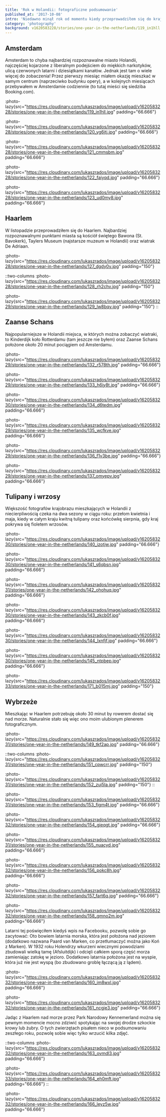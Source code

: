 ```yaml
---
title: 'Rok w Holandii: fotograficzne podsumowanie'
published_at: '2017-10-08'
intro: 'Niedawno minął rok od momentu kiedy przeprowadziłem się do kraju Rembrandta. Przeglądnąłem więc dysk w poszukiwaniu zdjęć, którymi mógłbym się z tej okazji podzielić. Zapraszam do obejrzenia kilku klasycznych holenderskich kadrów - od wiatraków, przez tulipany, po kanały Amsterdamu - a także kilku mniej oczywistych.'
category: 'photography'
background: v1620583228/stories/one-year-in-the-netherlands/119_in1hll.jpg
---
```


## Amsterdam

Amsterdam to chyba najbardziej rozpoznawalne miasto Holandii, najczęściej kojarzone z liberalnym podejściem do miękkich narkotyków, ulicą czerwonych latarni i dziesiątkami kanałów. Jednak jest tam o wiele więcej do zobaczenia! Przez pierwszy miesiąc miałem okazję mieszkać w samym centrum (naprzeciwko budynku opery), a w kolejnych miesiącach przebywałem w Amsterdamie codziennie (to tutaj mieści się siedziba Booking.com).

:photo-lazy{src="https://res.cloudinary.com/lukaszrados/image/upload/v1620583228/stories/one-year-in-the-netherlands/119_in1hll.jpg" padding="66.666"}

:photo-lazy{src="https://res.cloudinary.com/lukaszrados/image/upload/v1620583228/stories/one-year-in-the-netherlands/120_yg6itj.jpg" padding="66.666"}

:photo-lazy{src="https://res.cloudinary.com/lukaszrados/image/upload/v1620583228/stories/one-year-in-the-netherlands/121_cmmsbm.jpg" padding="66.666"}

:photo-lazy{src="https://res.cloudinary.com/lukaszrados/image/upload/v1620583228/stories/one-year-in-the-netherlands/122_faiyqd.jpg" padding="66.666"}

:photo-lazy{src="https://res.cloudinary.com/lukaszrados/image/upload/v1620583228/stories/one-year-in-the-netherlands/123_ud0my8.jpg" padding="66.666"}

## Haarlem

W listopadzie przeprowadziłem się do Haarlem. Najbardziej rozpoznawalnymi punktami miasta są kościół świętego Bawona (St. Bavokerk), Taylers Museum (najstarsze muzeum w Holandii) oraz wiatrak De Adriaan.

:photo-lazy{src="https://res.cloudinary.com/lukaszrados/image/upload/v1620583228/stories/one-year-in-the-netherlands/127_dgdy0v.jpg" padding="150"}

::two-columns
:photo-lazy{src="https://res.cloudinary.com/lukaszrados/image/upload/v1620583228/stories/one-year-in-the-netherlands/128_rh2chv.jpg" padding="150"}

:photo-lazy{src="https://res.cloudinary.com/lukaszrados/image/upload/v1620583229/stories/one-year-in-the-netherlands/129_lw8bqy.jpg" padding="150"}
::

## Zaanse Schans

Najpopularniejsze w Holandii miejsca, w których można zobaczyć wiatraki, to Kinderdijk koło Rotterdamu (tam jeszcze nie byłem) oraz Zaanse Schans położone około 20 minut pociągiem od Amsterdamu.

:photo-lazy{src="https://res.cloudinary.com/lukaszrados/image/upload/v1620583229/stories/one-year-in-the-netherlands/132_r578th.jpg" padding="66.666"}

:photo-lazy{src="https://res.cloudinary.com/lukaszrados/image/upload/v1620583229/stories/one-year-in-the-netherlands/133_h6iy8t.jpg" padding="66.666"}

:photo-lazy{src="https://res.cloudinary.com/lukaszrados/image/upload/v1620583230/stories/one-year-in-the-netherlands/134_d6tedm.jpg" padding="66.666"}

:photo-lazy{src="https://res.cloudinary.com/lukaszrados/image/upload/v1620583229/stories/one-year-in-the-netherlands/135_wcfkve.jpg" padding="66.666"}

:photo-lazy{src="https://res.cloudinary.com/lukaszrados/image/upload/v1620583229/stories/one-year-in-the-netherlands/136_f1v3be.jpg" padding="66.666"}

:photo-lazy{src="https://res.cloudinary.com/lukaszrados/image/upload/v1620583229/stories/one-year-in-the-netherlands/137_omyepv.jpg" padding="66.666"}

## Tulipany i wrzosy

Większość fotografów krajobrazu mieszkających w Holandii z niecierpliwością czeka na dwa sezony w ciągu roku: przełom kwietnia i maja, kiedy w całym kraju kwitną tulipany oraz końcówkę sierpnia, gdy kraj pokrywa się fioletem wrzosów.

:photo-lazy{src="https://res.cloudinary.com/lukaszrados/image/upload/v1620583230/stories/one-year-in-the-netherlands/140_izotjw.jpg" padding="66.666"}

:photo-lazy{src="https://res.cloudinary.com/lukaszrados/image/upload/v1620583230/stories/one-year-in-the-netherlands/141_s6qbsn.jpg" padding="66.666"}

:photo-lazy{src="https://res.cloudinary.com/lukaszrados/image/upload/v1620583231/stories/one-year-in-the-netherlands/142_ohohuq.jpg" padding="66.666"}

:photo-lazy{src="https://res.cloudinary.com/lukaszrados/image/upload/v1620583230/stories/one-year-in-the-netherlands/143_zkcb0f.jpg" padding="66.666"}

:photo-lazy{src="https://res.cloudinary.com/lukaszrados/image/upload/v1620583230/stories/one-year-in-the-netherlands/144_lxnfjf.jpg" padding="66.666"}

:photo-lazy{src="https://res.cloudinary.com/lukaszrados/image/upload/v1620583230/stories/one-year-in-the-netherlands/145_ntpbep.jpg" padding="66.666"}

:photo-lazy{src="https://res.cloudinary.com/lukaszrados/image/upload/v1620583233/stories/one-year-in-the-netherlands/171_b015mj.jpg" padding="150"}

## Wybrzeże

Mieszkając w Haarlem potrzebuję około 30 minut by rowerem dostać się nad morze. Naturalnie stało się więc ono moim ulubionym plenerem fotograficznym.

:photo-lazy{src="https://res.cloudinary.com/lukaszrados/image/upload/v1620583231/stories/one-year-in-the-netherlands/149_tkf2ap.jpg" padding="66.666"}

::two-columns
:photo-lazy{src="https://res.cloudinary.com/lukaszrados/image/upload/v1620583231/stories/one-year-in-the-netherlands/151_cpwcrr.jpg" padding="150"}

:photo-lazy{src="https://res.cloudinary.com/lukaszrados/image/upload/v1620583231/stories/one-year-in-the-netherlands/152_zuj5la.jpg" padding="150"}
::

:photo-lazy{src="https://res.cloudinary.com/lukaszrados/image/upload/v1620583231/stories/one-year-in-the-netherlands/153_figm4t.jpg" padding="66.666"}

:photo-lazy{src="https://res.cloudinary.com/lukaszrados/image/upload/v1620583232/stories/one-year-in-the-netherlands/154_gieqgt.jpg" padding="66.666"}

:photo-lazy{src="https://res.cloudinary.com/lukaszrados/image/upload/v1620583231/stories/one-year-in-the-netherlands/155_nuacyd.jpg" padding="66.666"}

:photo-lazy{src="https://res.cloudinary.com/lukaszrados/image/upload/v1620583232/stories/one-year-in-the-netherlands/156_pokc8h.jpg" padding="66.666"}

:photo-lazy{src="https://res.cloudinary.com/lukaszrados/image/upload/v1620583232/stories/one-year-in-the-netherlands/157_fart6q.jpg" padding="66.666"}

:photo-lazy{src="https://res.cloudinary.com/lukaszrados/image/upload/v1620583232/stories/one-year-in-the-netherlands/158_gmno2m.jpg" padding="66.666"}

Latarni tej poświęciłem kiedyś wpis na Facebooku, pozwolę sobie go zacytować: Oto bowiem latarnia morska, która jest położona nad jeziorem (dodatkowo nazwana Paard van Marken, co przetłumaczyć można jako Koń z Marken). W 1932 roku Holendrzy wkurzeni wiecznymi powodziami zbudowali wielką tamę (Afsluitdijk) i odcięli całkiem sporą część morza zamieniając zatokę w jezioro. Dodatkowo latarnia położona jest na wyspie, która już nie jest wyspą (bo zbudowano groblę łączącą ją z lądem).

:photo-lazy{src="https://res.cloudinary.com/lukaszrados/image/upload/v1620583232/stories/one-year-in-the-netherlands/160_im8wxl.jpg" padding="66.666"}

:photo-lazy{src="https://res.cloudinary.com/lukaszrados/image/upload/v1620583232/stories/one-year-in-the-netherlands/161_ncgje3.jpg" padding="66.666"}

Jadąc z Haarlem nad morze przez Park Narodowy Kennemerland można się pewnym momencie mocno zdziwić spotykając na swojej drodze szkockie krowy lub żubry. O tych zwierzętach pisałem nieco w podsumowaniu zeszłego roku, pozwolę sobie więc tylko wrzucić kilka zdjęć.

::two-columns
:photo-lazy{src="https://res.cloudinary.com/lukaszrados/image/upload/v1620583232/stories/one-year-in-the-netherlands/163_ovmdl3.jpg" padding="66.666"}

:photo-lazy{src="https://res.cloudinary.com/lukaszrados/image/upload/v1620583233/stories/one-year-in-the-netherlands/164_eh0mft.jpg" padding="66.666"}
::

:photo-lazy{src="https://res.cloudinary.com/lukaszrados/image/upload/v1620583232/stories/one-year-in-the-netherlands/166_leyz5w.jpg" padding="66.666"}
